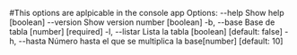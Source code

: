#This options are aplpicable in the console app
Options:
      --help     Show help                                             [boolean]
      --version  Show version number                                   [boolean]
  -b, --base     Base de tabla                               [number] [required]
  -l, --listar   Lista la tabla                       [boolean] [default: false]
  -h, --hasta    Número hasta el que se multiplica la base[number] [default: 10]
